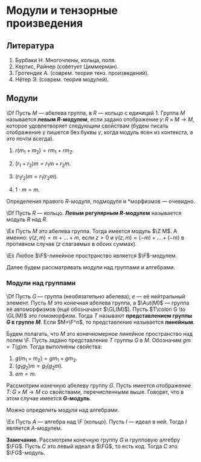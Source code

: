 # Модули и тензорные произведения

## Литература

1. Бурбаки Н. Многочлены, кольца, поля.
2. Кертис, Райнер (советует Циммерман).
3. Гротендик А. (соврем. теория тенз. произведений).
4. Нётер Э. (соврем. теория модулей).

## Модули

\Df Пусть $M$ — абелева группа, в $R$ — кольцо с единицей $1$. Группа $M$
называется **левым $R$-модулем**, если задано отображение $\gamma\colon
R \times M \to M$, которое удовлетворяет следующим свойствам (будем
писать отображение $\gamma$ пишется без буквы $\gamma$, когда модуль
ясен из контекста, а это почти всегда).

1. $r(m_1 + m_2) = rm_1 + rm_2$.

2. $(r_1 + r_2)m = r_1m + r_2m$.

3. $(r_1 r_2)m = r_1 (r_2m)$.

4. $1\cdot m = m$.

Определения правого $R$-модуля, подмодуля и *морфизмов — очевидно.

\Df Пусть $R$ — кольцо. **Левым регулярным $R$-модулем** называется
модуль $R$ над $R$.

\Ex Пусть $M$ это абелева группа. Тогда имеется модуль $\Z M$. А именно:
$\gamma(z,m) = m + \ldots + m$, если $z>0$ и 
$\gamma(z,m) = (-m) + \ldots + (-m)$ в противном случае ($z$ слагаемых
в обоих суммах).

\Ex Любое $\F$-линейное пространство является $\F$-модулем.

Далее будем рассматривать модули над группами и алгебрами.

### Модули над группами

\Df Пусть $G$ — группа (необязательно абелева), $e$ — её нейтральный элемент.
Пусть $M$ это конечная абелева группа, а $\Aut(M)$ — группа её автоморфизмов 
(ещё обозначают $\GL(M)$). Пусть $T\colon G \to \GL(M)$ это гомоморфизм. Тогда
$T$ называют **представлением группы $G$ в группе $M$**. Если $M=\F^n$, то
представление называется **линейным**.

Будем полагать, что $M$ это конечномерное линейное пространство над полем \F.
Пусть задано представление $T$ группы $G$ в $M$. Обозначим $gm = T(g)m$. Тогда
выполнены свойства:

1. $g(m_1 + m_2) = gm_1 + gm_2$.
2. $(g_1 g_2)m = g_1 (g_2m)$.
3. $e m = m$.

Рассмотрим конечную абелеву группу $G$. Пусть имеется отображение $T\colon
G\times M \to M$ со свойствами, перечисленными выше. Говорят, что
в этом случае имеется **$G$-модуль**.

Можно определить модули над алгебрами.

\Ex Пусть $A$ — алгебра над \F (кольцо). Пусть $I$ — идеал в ней. Тогда $I$
является $A$-модулем.

**Замечание.** Рассмотрим конечную группу $G$ и групповую алгебру $\FG$. Пусть
$C$ это левый идеал в $\FG$, то есть код. Тогда $C$ это $\FG$-модуль.

